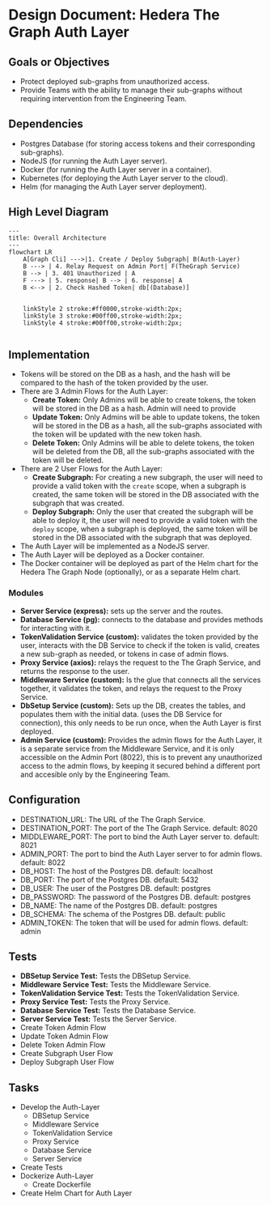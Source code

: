 # Design Document: Hedera The Graph Auth Layer

## Goals or Objectives
- Protect deployed sub-graphs from unauthorized access.
- Provide Teams with the ability to manage their sub-graphs without requiring intervention from the Engineering Team.

## Dependencies
- Postgres Database (for storing access tokens and their corresponding sub-graphs).
- NodeJS (for running the Auth Layer server).
- Docker (for running the Auth Layer server in a container).
- Kubernetes (for deploying the Auth Layer server to the cloud).
- Helm (for managing the Auth Layer server deployment).

## High Level Diagram

```mermaid
---
title: Overall Architecture
---
flowchart LR
    A[Graph Cli] --->|1. Create / Deploy Subgraph| B(Auth-Layer)
    B ---> | 4. Relay Request on Admin Port| F(TheGraph Service)
    B --> | 3. 401 Unauthorized | A
    F ---> | 5. response| B --> | 6. response| A
    B <--> | 2. Check Hashed Token| db[(Database)]

    
    linkStyle 2 stroke:#ff0000,stroke-width:2px;
    linkStyle 3 stroke:#00ff00,stroke-width:2px;
    linkStyle 4 stroke:#00ff00,stroke-width:2px;


```

## Implementation

- Tokens will be stored on the DB as a hash, and the hash will be compared to the hash of the token provided by the user.
- There are 3 Admin Flows for the Auth Layer:
  - **Create Token:** Only Admins will be able to create tokens, the token will be stored in the DB as a hash. Admin will need to provide 
  - **Update Token:** Only Admins will be able to update tokens, the token will be stored in the DB as a hash, all the sub-graphs associated with the token will be updated with the new token hash.
  - **Delete Token:** Only Admins will be able to delete tokens, the token will be deleted from the DB, all the sub-graphs associated with the token will be deleted.
- There are 2 User Flows for the Auth Layer:
    - **Create Subgraph:** For creating a new subgraph, the user will need to provide a valid token with the `create` scope, when a subgraph is created, the same token will be stored in the DB associated with the subgraph that was created.
    - **Deploy Subgraph:** Only the user that created the subgraph will be able to deploy it, the user will need to provide a valid token with the `deploy` scope, when a subgraph is deployed, the same token will be stored in the DB associated with the subgraph that was deployed.
- The Auth Layer will be implemented as a NodeJS server.
- The Auth Layer will be deployed as a Docker container.
- The Docker container will be deployed as part of the Helm chart for the Hedera The Graph Node (optionally), or as a separate Helm chart.

### Modules
- **Server Service (express):** sets up the server and the routes.
- **Database Service (pg):** connects to the database and provides methods for interacting with it.
- **TokenValidation Service (custom):** validates the token provided by the user, interacts with the DB Service to check if the token is valid, creates a new sub-graph as needed, or tokens in case of admin flows.
- **Proxy Service (axios):** relays the request to the The Graph Service, and returns the response to the user.
- **Middleware Service (custom):** Is the glue that connects all the services together, it validates the token, and relays the request to the Proxy Service.
- **DbSetup Service (custom):** Sets up the DB, creates the tables, and populates them with the initial data. (uses the DB Service for connection), this only needs to be run once, when the Auth Layer is first deployed.
- **Admin Service (custom):** Provides the admin flows for the Auth Layer, it is a separate service from the Middleware Service, and it is only accessible on the Admin Port (8022), this is to prevent any unauthorized access to the admin flows, by keeping it secured behind a different port and accesible only by the Engineering Team.


## Configuration
- DESTINATION_URL: The URL of the The Graph Service. 
- DESTINATION_PORT: The port of the The Graph Service. default: 8020
- MIDDLEWARE_PORT: The port to bind the Auth Layer server to. default: 8021
- ADMIN_PORT: The port to bind the Auth Layer server to for admin flows. default: 8022
- DB_HOST: The host of the Postgres DB. default: localhost
- DB_PORT: The port of the Postgres DB. default: 5432
- DB_USER: The user of the Postgres DB. default: postgres
- DB_PASSWORD: The password of the Postgres DB. default: postgres
- DB_NAME: The name of the Postgres DB. default: postgres
- DB_SCHEMA: The schema of the Postgres DB. default: public
- ADMIN_TOKEN: The token that will be used for admin flows. default: admin


## Tests
- **DBSetup Service Test:** Tests the DBSetup Service.
- **Middleware Service Test:** Tests the Middleware Service.
- **TokenValidation Service Test:** Tests the TokenValidation Service.
- **Proxy Service Test:** Tests the Proxy Service.
- **Database Service Test:** Tests the Database Service.
- **Server Service Test:** Tests the Server Service.
- Create Token Admin Flow
- Update Token Admin Flow
- Delete Token Admin Flow
- Create Subgraph User Flow
- Deploy Subgraph User Flow

## Tasks
- Develop the Auth-Layer
    - DBSetup Service
    - Middleware Service
    - TokenValidation Service
    - Proxy Service
    - Database Service
    - Server Service
- Create Tests
- Dockerize Auth-Layer
    - Create Dockerfile    
- Create Helm Chart for Auth Layer